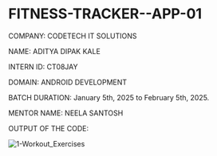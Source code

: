 # FITNESS-TRACKER--APP-01

COMPANY: CODETECH IT SOLUTIONS

NAME: ADITYA DIPAK KALE

INTERN ID: CT08JAY

DOMAIN: ANDROID DEVELOPMENT

BATCH DURATION: January 5th, 2025 to February 5th, 2025.

MENTOR NAME: NEELA SANTOSH

OUTPUT OF THE CODE:

![1-Workout_Exercises](https://github.com/user-attachments/assets/a1349258-b211-4c55-8a2e-d1242fb6427c)

